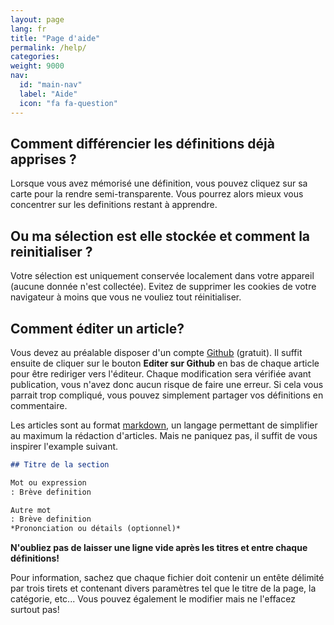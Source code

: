 ```yaml
---
layout: page
lang: fr
title: "Page d'aide"
permalink: /help/
categories:
weight: 9000
nav:
  id: "main-nav"
  label: "Aide"
  icon: "fa fa-question"
---
```


## Comment différencier les définitions déjà apprises ?

Lorsque vous avez mémorisé une définition, vous pouvez cliquez sur sa carte pour la rendre semi-transparente. Vous pourrez alors mieux vous concentrer sur les definitions restant à apprendre.

## Ou ma sélection est elle stockée et comment la reinitialiser ?

Votre sélection est uniquement conservée localement dans votre appareil (aucune donnée n'est collectée). Evitez de supprimer les cookies de votre navigateur à moins que vous ne vouliez tout réinitialiser.

## Comment éditer un article?

Vous devez au préalable disposer d'un compte [Github](https://github.com/) (gratuit). Il suffit ensuite de cliquer sur le bouton **Editer sur Github** en bas de chaque article pour être rediriger vers l'éditeur. Chaque modification sera vérifiée avant publication, vous n'avez donc aucun risque de faire une erreur. Si cela vous parrait trop compliqué, vous pouvez simplement partager vos définitions en commentaire.

Les articles sont au format  [markdown](https://guides.github.com/features/mastering-markdown/), un langage permettant de simplifier au maximum la rédaction d'articles. Mais ne paniquez pas, il suffit de vous inspirer l'example suivant.

```markdown
## Titre de la section

Mot ou expression
: Brève definition

Autre mot
: Brève definition
*Prononciation ou détails (optionnel)*

```

**N'oubliez pas de laisser une ligne vide après les titres et entre chaque définitions!**

Pour information, sachez que chaque fichier doit contenir un entête délimité par trois tirets et contenant divers paramètres tel que le titre de la page, la catégorie, etc... Vous pouvez également le modifier mais ne l'effacez surtout pas!
